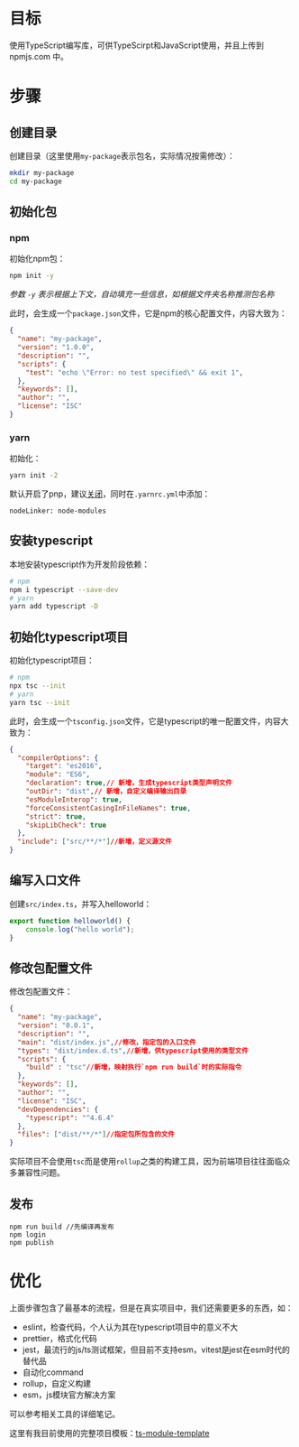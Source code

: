 # 目标
使用TypeScript编写库，可供TypeScirpt和JavaScript使用，并且上传到 npmjs.com 中。

# 步骤
## 创建目录
创建目录（这里使用`my-package`表示包名，实际情况按需修改）：
```bash
mkdir my-package
cd my-package
```

## 初始化包
### npm
初始化npm包：
```bash
npm init -y
```
*参数 `-y` 表示根据上下文，自动填充一些信息，如根据文件夹名称推测包名称*

此时，会生成一个`package.json`文件，它是npm的核心配置文件，内容大致为：
```json
{
  "name": "my-package",
  "version": "1.0.0",
  "description": "",
  "scripts": {
    "test": "echo \"Error: no test specified\" && exit 1",
  },
  "keywords": [],
  "author": "",
  "license": "ISC"
}
```

### yarn
初始化：
```bash
yarn init -2
```
默认开启了pnp，建议[关闭](https://yarnpkg.com/getting-started/qa#which-files-should-be-gitignored)，同时在`.yarnrc.yml`中添加：
```
nodeLinker: node-modules
```

## 安装typescript
本地安装typescript作为开发阶段依赖：
```bash
# npm
npm i typescript --save-dev
# yarn
yarn add typescript -D
```

## 初始化typescript项目
初始化typescript项目：
```bash
# npm
npx tsc --init
# yarn
yarn tsc --init
```
此时，会生成一个`tsconfig.json`文件，它是typescript的唯一配置文件，内容大致为：
```json
{
  "compilerOptions": {
    "target": "es2016",
    "module": "ES6",
    "declaration": true,// 新增，生成typescript类型声明文件
    "outDir": "dist",// 新增，自定义编译输出目录
    "esModuleInterop": true,
    "forceConsistentCasingInFileNames": true,
    "strict": true,                                      
    "skipLibCheck": true                                
  },
  "include": ["src/**/*"]//新增，定义源文件
}
```

## 编写入口文件
创建`src/index.ts`，并写入helloworld：
```typescript
export function helloworld() {
    console.log("hello world");
}
```

## 修改包配置文件
修改包配置文件：
```json
{
  "name": "my-package",
  "version": "0.0.1",
  "description": "",
  "main": "dist/index.js",//修改，指定包的入口文件
  "types": "dist/index.d.ts",//新增，供typescript使用的类型文件
  "scripts": {
    "build" : "tsc"//新增，映射执行`npm run build`时的实际指令
  },
  "keywords": [],
  "author": "",
  "license": "ISC",
  "devDependencies": {
    "typescript": "^4.6.4"
  },
  "files": ["dist/**/*"]//指定包所包含的文件
}
```
实际项目不会使用`tsc`而是使用`rollup`之类的构建工具，因为前端项目往往面临众多兼容性问题。

## 发布
```
npm run build //先编译再发布
npm login
npm publish
```

# 优化
上面步骤包含了最基本的流程，但是在真实项目中，我们还需要更多的东西，如：

- eslint，检查代码，个人认为其在typescript项目中的意义不大
- prettier，格式化代码
- jest，最流行的js/ts测试框架，但目前不支持esm，vitest是jest在esm时代的替代品
- 自动化command
- rollup，自定义构建
- esm，js模块官方解决方案

可以参考相关工具的详细笔记。

这里有我目前使用的完整项目模板：[ts-module-template](https://github.com/me1ting/ts-module-template)
